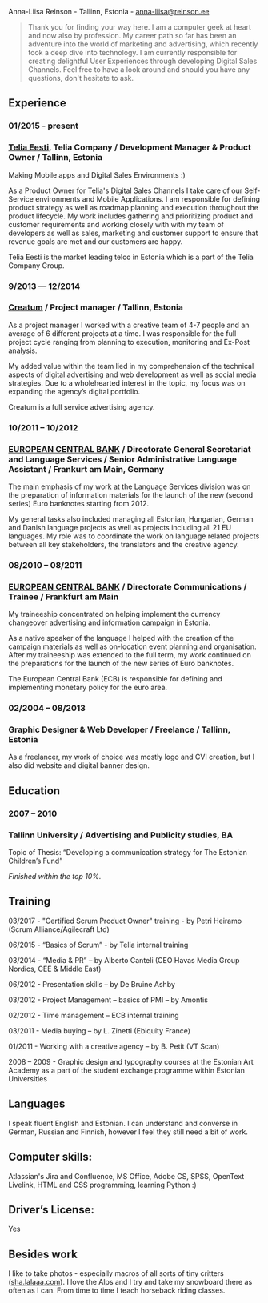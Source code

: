 Anna-Liisa Reinson - Tallinn, Estonia -
[anna-liisa@reinson.ee](mailto:anna-liisa@reinson.ee)


> Thank you for finding your way here. I am a computer geek at heart and now also by profession. My career path so far has been an adventure into the world of marketing and advertising, which recently took a deep dive into technology. I am currently responsible for creating delightful User Experiences through developing Digital Sales Channels. Feel free to have a look around and should you have any questions, don't hesitate to ask.

## Experience

### 01/2015 - present

### [Telia Eesti](https://www.telia.ee/), Telia Company / Development Manager & Product Owner / Tallinn, Estonia

Making Mobile apps and Digital Sales Environments :)

As a Product Owner for Telia's Digital Sales Channels I take care of our Self-Service environments and Mobile Applications. I am responsible for defining product strategy as well as roadmap planning and execution throughout the product lifecycle. My work includes gathering and prioritizing product and customer requirements and working closely with with my team of developers as well as sales, marketing and customer support to ensure that revenue goals are met and our customers are happy. 

Telia Eesti is the market leading telco in Estonia which is a part of the Telia Company Group. 


### 9/2013 — 12/2014

### [Creatum](http://www.creatum.ee/en) / Project manager / Tallinn, Estonia

As a project manager I worked with a creative team of 4-7 people and an average of 6 different projects at a time. I was responsible for the full project cycle ranging from planning to execution, monitoring and Ex-Post analysis. 

My added value within the team lied in my comprehension of the technical aspects of digital advertising and web development as well as social media strategies. Due to a wholehearted interest in the topic, my focus was on expanding the agency’s digital portfolio.

Creatum is a full service advertising agency. 



### 10/2011 – 10/2012

### [EUROPEAN CENTRAL BANK](http://www.ecb.europa.eu) / Directorate General Secretariat and Language Services / Senior Administrative Language Assistant / Frankurt am Main, Germany

The main emphasis of my work at the Language Services division was on the preparation of information materials for the launch of the new (second series) Euro banknotes starting from 2012. 

My general tasks also included managing all Estonian, Hungarian, German and Danish language projects as well as projects including all 21 EU languages. My role was to coordinate the work on language related projects between all key stakeholders, the translators and the creative agency.



### 08/2010 – 08/2011

### [EUROPEAN CENTRAL BANK](http://www.ecb.europa.eu) / Directorate Communications / Trainee / Frankfurt am Main

My traineeship concentrated on helping implement the currency changeover advertising and information campaign in Estonia. 

As a native speaker of the language I helped with the creation of the campaign materials as well as on-location event planning and organisation. After my traineeship was extended to the full term, my work continued on the preparations for the launch of the new series of Euro banknotes.

The European Central Bank (ECB) is responsible for defining and implementing monetary policy for the euro area.



### 02/2004 – 08/2013

### Graphic Designer & Web Developer / Freelance / Tallinn, Estonia

As a freelancer, my work of choice was mostly logo and CVI creation, but I also did website and digital banner design.

## Education

### 2007 – 2010

### Tallinn University / Advertising and Publicity studies, BA

Topic of Thesis: “Developing a communication strategy for The Estonian Children’s Fund”

*Finished within the top 10%.*

## Training

03/2017 - "Certified Scrum Product Owner" training - by Petri Heiramo (Scrum Alliance/Agilecraft Ltd)

06/2015 - “Basics of Scrum” - by Telia internal training

03/2014 - “Media & PR” – by Alberto Canteli (CEO Havas Media Group Nordics, CEE & Middle East)

06/2012 - Presentation skills – by De Bruine Ashby

03/2012 - Project Management – basics of PMI – by Amontis

02/2012 - Time management – ECB internal training

03/2011 - Media buying – by L. Zinetti (Ebiquity France)

01/2011 - Working with a creative agency – by B. Petit (VT Scan)

2008 – 2009 - Graphic design and typography courses at the Estonian Art Academy as a part of the student exchange programme within Estonian Universities


## Languages
I speak fluent English and Estonian. I can understand and converse in German, Russian and Finnish, however I feel they still need a bit of work.


## Computer skills:	

Atlassian's Jira and Confluence, MS Office, Adobe CS, SPSS, OpenText Livelink, HTML and CSS programming, learning Python :)


## Driver’s License:	

Yes


## Besides work
I like to take photos - especially macros of all sorts of tiny critters  ([sha.lalaaa.com](http://sha.lalaaa.com	)). I love the Alps and I try and take my snowboard there as often as I can. From time to time I teach horseback riding classes.

